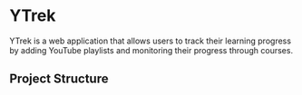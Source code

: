 # YTrek

YTrek is a web application that allows users to track their learning progress by adding YouTube playlists and monitoring their progress through courses.

## Project Structure